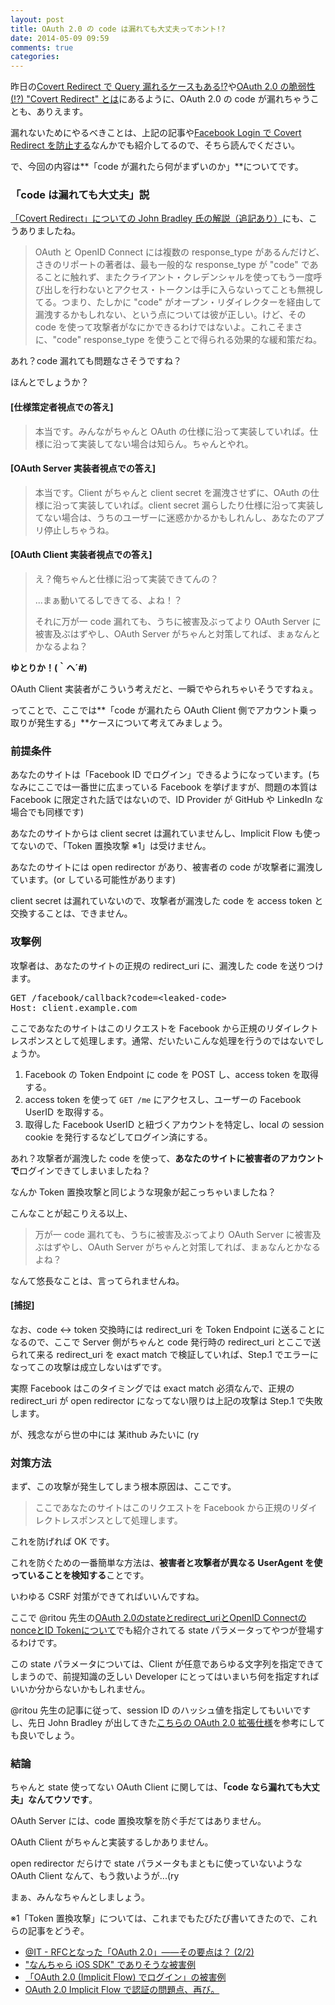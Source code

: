 ```yaml
---
layout: post
title: OAuth 2.0 の code は漏れても大丈夫ってホント!?
date: 2014-05-09 09:59
comments: true
categories:
---
```


昨日の[Covert Redirect で Query 漏れるケースもある!?](/blog/2014/05/08/covert-redirect-and-non-30x-redirects/)や[OAuth 2.0 の脆弱性 (!?) "Covert Redirect" とは](/blog/2014/05/07/covert-redirect/)にあるように、OAuth 2.0 の code が漏れちゃうことも、ありえます。

漏れないためにやるべきことは、上記の記事や[Facebook Login で Covert Redirect を防止する](/blog/2014/05/08/facebook-login-and-covert-redirect/)なんかでも紹介してるので、そちら読んでください。

で、今回の内容は**「code が漏れたら何がまずいのか」**についてです。

### 「code は漏れても大丈夫」説

[「Covert Redirect」についての John Bradley 氏の解説（追記あり）](http://www.openid.or.jp/blog/2014/05/covert-redirect-and-its-real-impact-on-oauth-and-openid-connect.html)にも、こうありましたね。

<blockquote>
OAuth と OpenID Connect には複数の response_type があるんだけど、さきのリポートの著者は、最も一般的な response_type が "code" であることに触れず、またクライアント・クレデンシャルを使ってもう一度呼び出しを行わないとアクセス・トークンは手に入らないってことも無視してる。つまり、たしかに "code" がオープン・リダイレクターを経由して漏洩するかもしれない、という点については彼が正しい。けど、その code を使って攻撃者がなにかできるわけではないよ。これこそまさに、"code" response_type を使うことで得られる効果的な緩和策だね。
</blockquote>

あれ？code 漏れても問題なさそうですね？

ほんとでしょうか？

#### [仕様策定者視点での答え]

<blockquote>
本当です。みんながちゃんと OAuth の仕様に沿って実装していれば。仕様に沿って実装してない場合は知らん。ちゃんとやれ。
</blockquote>

#### [OAuth Server 実装者視点での答え]

<blockquote>
本当です。Client がちゃんと client secret を漏洩させずに、OAuth の仕様に沿って実装していれば。client secret 漏らしたり仕様に沿って実装してない場合は、うちのユーザーに迷惑かかるかもしれんし、あなたのアプリ停止しちゃうね。
</blockquote>

#### [OAuth Client 実装者視点での答え]

<blockquote>
え？俺ちゃんと仕様に沿って実装できてんの？

...まぁ動いてるしできてる、よね！？

それに万が一 code 漏れても、うちに被害及ぶってより OAuth Server に被害及ぶはずやし、OAuth Server がちゃんと対策してれば、まぁなんとかなるよね？
</blockquote>

**ゆとりか！(｀ヘ´#)**

OAuth Client 実装者がこういう考えだと、一瞬でやられちゃいそうですねぇ。

ってことで、ここでは**「code が漏れたら OAuth Client 側でアカウント乗っ取りが発生する」**ケースについて考えてみましょう。

<!-- more -->

### 前提条件

あなたのサイトは「Facebook ID でログイン」できるようになっています。(ちなみにここでは一番世に広まっている Facebook を挙げますが、問題の本質は Facebook に限定された話ではないので、ID Provider が GitHub や LinkedIn な場合でも同様です)

あなたのサイトからは client secret は漏れていませんし、Implicit Flow も使ってないので、「Token 置換攻撃 ※1」は受けません。

あなたのサイトには open redirector があり、被害者の code が攻撃者に漏洩しています。(or している可能性があります)

client secret は漏れていないので、攻撃者が漏洩した code を access token と交換することは、できません。

### 攻撃例

攻撃者は、あなたのサイトの正規の redirect_uri に、漏洩した code を送りつけます。

<pre>
GET /facebook/callback?code=&lt;leaked-code&gt;
Host: client.example.com
</pre>

ここであなたのサイトはこのリクエストを Facebook から正規のリダイレクトレスポンスとして処理します。通常、だいたいこんな処理を行うのではないでしょうか。

1. Facebook の Token Endpoint に code を POST し、access token を取得する。
2. access token を使って <code>GET /me</code> にアクセスし、ユーザーの Facebook UserID を取得する。
3. 取得した Facebook UserID と紐づくアカウントを特定し、local の session cookie を発行するなどしてログイン済にする。

あれ？攻撃者が漏洩した code を使って、**あなたのサイトに被害者のアカウントで**ログインできてしまいましたね？

なんか Token 置換攻撃と同じような現象が起こっちゃいましたね？

こんなことが起こりえる以上、

<blockquote>
万が一 code 漏れても、うちに被害及ぶってより OAuth Server に被害及ぶはずやし、OAuth Server がちゃんと対策してれば、まぁなんとかなるよね？
</blockquote>

なんて悠長なことは、言ってられませんね。

#### [捕捉]

なお、code <-> token 交換時には redirect_uri を Token Endpoint に送ることになるので、ここで Server 側がちゃんと code 発行時の redirect_uri とここで送られて来る redirect_uri を exact match で検証していれば、Step.1 でエラーになってこの攻撃は成立しないはずです。

実際 Facebook はこのタイミングでは exact match 必須なんで、正規の redirect_uri が open redirector になってない限りは上記の攻撃は Step.1 で失敗します。

が、残念ながら世の中には 某ithub みたいに (ry

### 対策方法

まず、この攻撃が発生してしまう根本原因は、ここです。

<blockquote>
ここであなたのサイトはこのリクエストを Facebook から正規のリダイレクトレスポンスとして処理します。
</blockquote>

これを防げれば OK です。

これを防ぐための一番簡単な方法は、**被害者と攻撃者が異なる UserAgent を使っていることを検知する**ことです。

いわゆる CSRF 対策ができてればいいんですね。

ここで @ritou 先生の[OAuth 2.0のstateとredirect_uriとOpenID ConnectのnonceとID Tokenについて](http://d.hatena.ne.jp/ritou/20121008/1349695124)でも紹介されてる state パラメータってやつが登場するわけです。

この state パラメータについては、Client が任意であらゆる文字列を指定できてしまうので、前提知識の乏しい Developer にとってはいまいち何を指定すればいいか分からないかもしれません。

@ritou 先生の記事に従って、session ID のハッシュ値を指定してもいいですし、先日 John Bradley が出してきた[こちらの OAuth 2.0 拡張仕様](http://tools.ietf.org/html/draft-bradley-jwt-encoded-oauth-state-00)を参考にしても良いでしょう。

### 結論

ちゃんと state 使ってない OAuth Client に関しては、**「code なら漏れても大丈夫」なんてウソです**。

OAuth Server には、code 置換攻撃を防ぐ手だてはありません。

OAuth Client がちゃんと実装するしかありません。

open redirector だらけで state パラメータもまともに使っていないような OAuth Client なんて、もう救いようが...(ry

まぁ、みんなちゃんとしましょう。

※1「Token 置換攻撃」については、これまでもたびたび書いてきたので、これらの記事をどうぞ。

* [@IT - RFCとなった「OAuth 2.0」――その要点は？ (2/2)](http://www.atmarkit.co.jp/ait/articles/1209/10/news105_2.html)
* ["なんちゃら iOS SDK" でありそうな被害例](/blog/2012/02/08/ios-sdk/)
* [「OAuth 2.0 (Implicit Flow) でログイン」の被害例](/blog/2012/02/07/oauth-20-implicit-flow/)
* [OAuth 2.0 Implicit Flow で認証の問題点、再び。](/blog/2012/06/29/oauth-20-implicit-flow-78852/)
